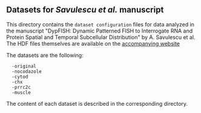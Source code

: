 ## Datasets for _Savulescu et al._ manuscript

This directory contains the `dataset configuration` files for data analyzed in the manuscript "DypFISH: Dynamic Patterned FISH to Interrogate RNA and 
Protein Spatial and Temporal Subcellular Distribution" by A. Savulescu et al. The HDF files themselves are available on the [accompanying website](http://dypfish.org)

The datasets are the following:
```
  -original
  -nocodazole
  -cytod
  -chx
  -prrc2c
  -muscle
```
The content of each dataset is described in the corresponding directory.
